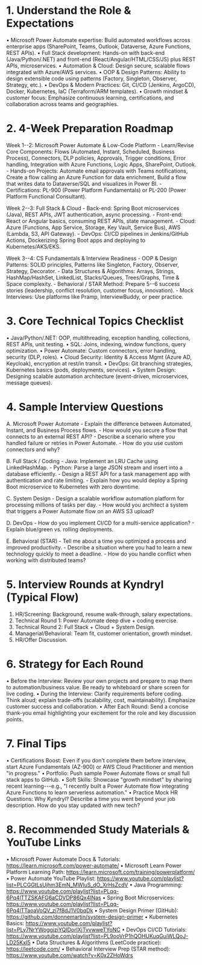 # 1. Understand the Role & Expectations

• Microsoft Power Automate expertise: Build automated workflows across
enterprise apps (SharePoint, Teams, Outlook, Dataverse, Azure Functions,
REST APIs). • Full Stack development: Hands-on with back-end
(Java/Python/.NET) and front-end (React/Angular/HTML/CSS/JS) plus REST
APIs, microservices. • Automation & Cloud: Design secure, scalable flows
integrated with Azure/AWS services. • OOP & Design Patterns: Ability to
design extensible code using patterns (Factory, Singleton, Observer,
Strategy, etc.). • DevOps & Modern Practices: Git, CI/CD (Jenkins,
ArgoCD), Docker, Kubernetes, IaC (Terraform/ARM templates). • Growth
mindset & customer focus: Emphasize continuous learning, certifications,
and collaboration across teams and geographies.

# 2. 4-Week Preparation Roadmap

Week 1--2: Microsoft Power Automate & Low-Code Platform - Learn/Revise
Core Components: Flows (Automated, Instant, Scheduled, Business
Process), Connectors, DLP policies, Approvals, Trigger conditions, Error
handling, Integration with Azure Functions, Logic Apps, SharePoint,
Outlook. - Hands-on Projects: Automate email approvals with Teams
notifications, Create a flow calling an Azure Function for data
enrichment, Build a flow that writes data to Dataverse/SQL and
visualizes in Power BI. - Certifications: PL-900 (Power Platform
Fundamentals) or PL-200 (Power Platform Functional Consultant).

Week 2--3: Full Stack & Cloud - Back-end: Spring Boot microservices
(Java), REST APIs, JWT authentication, async processing. - Front-end:
React or Angular basics, consuming REST APIs, state management. - Cloud:
Azure (Functions, App Service, Storage, Key Vault, Service Bus), AWS
(Lambda, S3, API Gateway). - DevOps: CI/CD pipelines in Jenkins/GitHub
Actions, Dockerizing Spring Boot apps and deploying to
Kubernetes/AKS/EKS.

Week 3--4: CS Fundamentals & Interview Readiness - OOP & Design
Patterns: SOLID principles, Patterns like Singleton, Factory, Observer,
Strategy, Decorator. - Data Structures & Algorithms: Arrays, Strings,
HashMap/HashSet, LinkedList, Stacks/Queues, Trees/Graphs, Time & Space
complexity. - Behavioral / STAR Method: Prepare 5--6 success stories
(leadership, conflict resolution, customer focus, innovation). - Mock
Interviews: Use platforms like Pramp, InterviewBuddy, or peer practice.

# 3. Core Technical Topics Checklist

• Java/Python/.NET: OOP, multithreading, exception handling,
collections, REST APIs, unit testing. • SQL: Joins, indexing, window
functions, query optimization. • Power Automate: Custom connectors,
error handling, security (DLP, roles). • Cloud Security: Identity &
Access Mgmt (Azure AD, Keycloak), encryption at rest/in transit. •
DevOps: Git branching strategies, Kubernetes basics (pods, deployments,
services). • System Design: Designing scalable automation architecture
(event-driven, microservices, message queues).

# 4. Sample Interview Questions

A. Microsoft Power Automate - Explain the difference between Automated,
Instant, and Business Process flows. - How would you secure a flow that
connects to an external REST API? - Describe a scenario where you
handled failure or retries in Power Automate. - How do you use custom
connectors and why?

B. Full Stack / Coding - Java: Implement an LRU Cache using
LinkedHashMap. - Python: Parse a large JSON stream and insert into a
database efficiently. - Design a REST API for a task management app with
authentication and rate limiting. - Explain how you would deploy a
Spring Boot microservice to Kubernetes with zero downtime.

C. System Design - Design a scalable workflow automation platform for
processing millions of tasks per day. - How would you architect a system
that triggers a Power Automate flow on an AWS S3 upload?

D. DevOps - How do you implement CI/CD for a multi-service
application? - Explain blue/green vs. rolling deployments.

E. Behavioral (STAR) - Tell me about a time you optimized a process and
improved productivity. - Describe a situation where you had to learn a
new technology quickly to meet a deadline. - How do you handle conflict
when working with distributed teams?

# 5. Interview Rounds at Kyndryl (Typical Flow)

1.  HR/Screening: Background, resume walk-through, salary expectations.
2.  Technical Round 1: Power Automate deep dive + coding exercise.
3.  Technical Round 2: Full Stack + Cloud + System Design.
4.  Managerial/Behavioral: Team fit, customer orientation, growth
    mindset.
5.  HR/Offer Discussion.

# 6. Strategy for Each Round

• Before the Interview: Review your own projects and prepare to map them
to automation/business value. Be ready to whiteboard or share screen for
live coding. • During the Interview: Clarify requirements before coding.
Think aloud; explain trade-offs (scalability, cost, maintainability).
Emphasize customer success and collaboration. • After Each Round: Send a
concise thank-you email highlighting your excitement for the role and
key discussion points.

# 7. Final Tips

• Certifications Boost: Even if you don't complete them before
interview, start Azure Fundamentals (AZ-900) or AWS Cloud Practitioner
and mention "in progress." • Portfolio: Push sample Power Automate flows
or small full stack apps to GitHub. • Soft Skills: Showcase "growth
mindset" by sharing recent learning---e.g., "I recently built a Power
Automate flow integrating Azure Functions to learn serverless
automation." • Practice Mock HR Questions: Why Kyndryl? Describe a time
you went beyond your job description. How do you stay updated with new
tech?

# 8. Recommended Study Materials & YouTube Links

• Microsoft Power Automate Docs & Tutorials:
https://learn.microsoft.com/power-automate/ • Microsoft Learn Power
Platform Learning Path:
https://learn.microsoft.com/training/powerplatform/ • Power Automate
YouTube Playlist:
https://www.youtube.com/playlist?list=PLCGGtLsUjhm3EmN_MWluS_dO_XrHsZcdV
• Java Programming:
https://www.youtube.com/playlist?list=PLqq-6Pq4lTTZSKAFG6aCDVDP86Qx4lNas
• Spring Boot Microservices:
https://www.youtube.com/playlist?list=PLqq-6Pq4lTTaoaVoQV_zj7f8dJ1V0bqDk
• System Design Primer (GitHub):
https://github.com/donnemartin/system-design-primer • Kubernetes Basics:
https://www.youtube.com/playlist?list=PLy7NrYWoggjziYQIDorlXjTvvwweTYoNC
• DevOps CI/CD Tutorials:
https://www.youtube.com/playlist?list=PL9ooVrP1hQOHUKuqGuiWLQoJ-LD25KxI5
• Data Structures & Algorithms (LeetCode practice):
https://leetcode.com/ • Behavioral Interview Prep (STAR method):
https://www.youtube.com/watch?v=K0x2ZHoWdrs
